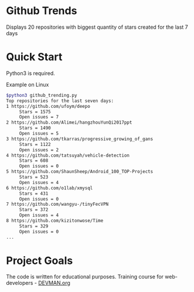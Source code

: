 # Github Trends 
Displays 20 repositories with biggest quantity of stars created for the last 7 days

# Quick Start
Python3 is required.

Example on Linux
```bash
$python3 github_trending.py
Top repositories for the last seven days: 
1 https://github.com/ufoym/deepo
	 Stars = 1575
	 Open issues = 7
2 https://github.com/Alimei/hangzhouYunQi2017ppt
	 Stars = 1490
	 Open issues = 5
3 https://github.com/tkarras/progressive_growing_of_gans
	 Stars = 1122
	 Open issues = 2
4 https://github.com/tatsuyah/vehicle-detection
	 Stars = 608
	 Open issues = 0
5 https://github.com/ShaunSheep/Android_100_TOP-Projects
	 Stars = 523
	 Open issues = 4
6 https://github.com/o1lab/xmysql
	 Stars = 431
	 Open issues = 0
7 https://github.com/wangyu-/tinyFecVPN
	 Stars = 372
	 Open issues = 4
8 https://github.com/kizitonwose/Time
	 Stars = 329
	 Open issues = 0
...
```

# Project Goals

The code is written for educational purposes. Training course for web-developers - [DEVMAN.org](https://devman.org)
